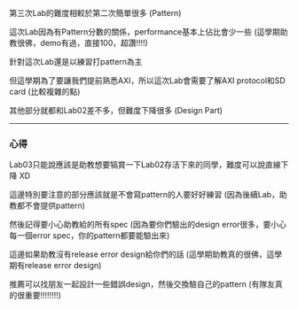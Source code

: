 第三次Lab的難度相較於第二次簡單很多 (Pattern)

這次Lab因為有Pattern分數的關係，performance基本上佔比會少一些 (這學期助教很佛，demo有過，直接100，超讚!!!!)

針對這次Lab還是以練習打pattern為主

但這學期為了要讓我們提前熟悉AXI，所以這次Lab會需要了解AXI protocol和SD card (比較複雜的點)

其他部分就都和Lab02差不多，但難度下降很多 (Design Part)

-----------------------------------------------------------------------------------------------------------

### **心得**

Lab03只能說應該是助教想要犒賞一下Lab02存活下來的同學，難度可以說直線下降 XD

這邊特別要注意的部分應該就是不會寫pattern的人要好好練習 (因為後續Lab，助教都不會提供pattern)

然後記得要小心助教給的所有spec (因為要你們驗出的design error很多，要小心每一個error spec，你的pattern都要能驗出來)

這邊如果助教沒有release error design給你們的話 (這學期助教真的很佛，這學期有release error design)

推薦可以找朋友一起設計一些錯誤design，然後交換驗自己的pattern (有隊友真的很重要!!!!!!!!)
